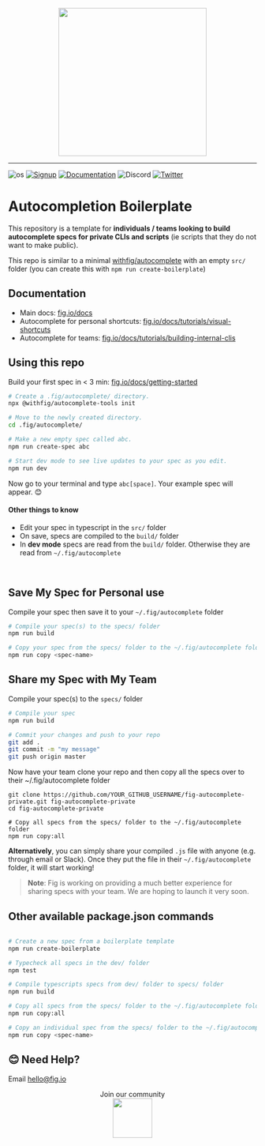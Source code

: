<p align="center">
    <img width="300" src="https://github.com/withfig/fig/blob/main/static/FigBanner.png?raw=true"/>
</p>

---

![os](https://img.shields.io/badge/os-%20macOS-light)
[![Signup](https://img.shields.io/badge/signup-private%20beta-blueviolet)](https://fig.io?ref=github_autocomplete)
[![Documentation](https://img.shields.io/badge/documentation-black)](https://fig.io/docs/)
![Discord](https://img.shields.io/discord/837809111248535583?color=768ad4&label=discord)
[![Twitter](https://img.shields.io/twitter/follow/fig.svg?style=social&label=Follow)](https://twitter.com/intent/follow?screen_name=fig)

# Autocompletion Boilerplate

This repository is a template for **individuals / teams looking to build autocomplete specs for private CLIs and scripts** (ie scripts that they do not want to make public).

This repo is similar to a minimal
[withfig/autocomplete](https://github.com/withfig/autocomplete) with an empty `src/` folder (you can create this with `npm run create-boilerplate`)

## Documentation

- Main docs: [fig.io/docs](https://fig.io/docs/)
- Autocomplete for personal shortcuts: [fig.io/docs/tutorials/visual-shortcuts](https://fig.io/docs/tutorials/visual-shortcuts)
- Autocomplete for teams: [fig.io/docs/tutorials/building-internal-clis](https://fig.io/docs/tutorials/building-internal-clis)

## Using this repo

Build your first spec in < 3 min: [fig.io/docs/getting-started](https://fig.io/docs/getting-started)

```bash
# Create a .fig/autocomplete/ directory.
npx @withfig/autocomplete-tools init

# Move to the newly created directory.
cd .fig/autocomplete/

# Make a new empty spec called abc.
npm run create-spec abc

# Start dev mode to see live updates to your spec as you edit.
npm run dev
```

Now go to your terminal and type `abc[space]`. Your example spec will appear. 😊

#### Other things to know

- Edit your spec in typescript in the `src/` folder
- On save, specs are compiled to the `build/` folder
- In **dev mode** specs are read from the `build/` folder. Otherwise they are read from `~/.fig/autocomplete`

<br/>

## Save My Spec for Personal use

Compile your spec then save it to your `~/.fig/autocomplete` folder

```bash
# Compile your spec(s) to the specs/ folder
npm run build

# Copy your spec from the specs/ folder to the ~/.fig/autocomplete folder
npm run copy <spec-name>
```

## Share my Spec with My Team

Compile your spec(s) to the `specs/` folder

```bash
# Compile your spec
npm run build

# Commit your changes and push to your repo
git add .
git commit -m "my message"
git push origin master
```

Now have your team clone your repo and then copy all the specs over to their ~/.fig/autocomplete folder

```
git clone https://github.com/YOUR_GITHUB_USERNAME/fig-autocomplete-private.git fig-autocomplete-private
cd fig-autocomplete-private

# Copy all specs from the specs/ folder to the ~/.fig/autocomplete folder
npm run copy:all
```

**Alternatively**, you can simply share your compiled `.js` file with anyone (e.g. through email or Slack). Once they put the file in their `~/.fig/autocomplete` folder, it will start working!

> **Note**: Fig is working on providing a much better experience for sharing specs with your team. We are hoping to launch it very soon.

## Other available package.json commands

```bash

# Create a new spec from a boilerplate template
npm run create-boilerplate

# Typecheck all specs in the dev/ folder
npm test

# Compile typescripts specs from dev/ folder to specs/ folder
npm run build

# Copy all specs from the specs/ folder to the ~/.fig/autocomplete folder
npm run copy:all

# Copy an individual spec from the specs/ folder to the ~/.fig/autocomplete folder
npm run copy <spec-name>
```

## 😊 Need Help?

Email [hello@fig.io](mailto:hello@fig.io)

<p align="center">
    Join our community
<br/>
<a href="https://fig.io/community">
    <img src="http://fig.io/icons/discord-logo-square.png" width="80px" height="80px" /> 
</a>
</p>
